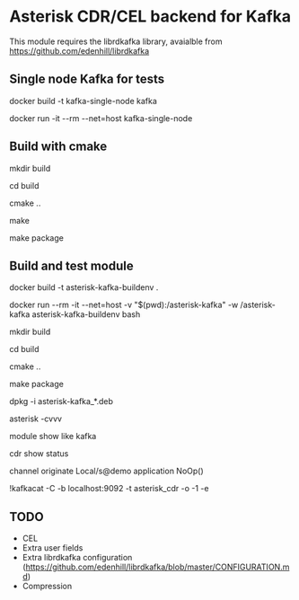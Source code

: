 # Asterisk CDR/CEL backend for Kafka

This module requires the librdkafka library, avaialble from  https://github.com/edenhill/librdkafka

## Single node Kafka for tests

docker build -t kafka-single-node kafka

docker run -it --rm --net=host kafka-single-node

## Build with cmake

mkdir build

cd build

cmake ..

make

make package


## Build and test module 

docker build -t asterisk-kafka-buildenv .

docker run --rm -it --net=host -v "$(pwd):/asterisk-kafka" -w /asterisk-kafka asterisk-kafka-buildenv bash

mkdir build

cd build

cmake ..

make package

dpkg -i asterisk-kafka_*.deb

asterisk -cvvv

module show like kafka

cdr show status

channel originate Local/s@demo application NoOp()

!kafkacat -C -b localhost:9092 -t asterisk_cdr -o -1 -e

## TODO
* CEL
* Extra user fields
* Extra librdkafka configuration (https://github.com/edenhill/librdkafka/blob/master/CONFIGURATION.md) 
* Compression
